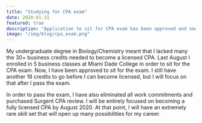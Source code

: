 ```yaml
---
title: "Studying for CPA exam"
date: 2020-01-31
featured: true
description: "Application to sit for CPA exam has been approved and now full speed ahead!"
image: "/img/blog/cpa_exam.png"
---
```


My undergraduate degree in Biology/Chemistry meant that I lacked many the 30+ business credits needed to become a licensed CPA. Last August I enrolled in 5 business classes at Miami Dade College in order to sit for the CPA exam. Now, I have been approved to sit for the exam. I still have another 18 credits to go before I can become licensed, but I will focus on that after I pass the exam.

In order to pass the exam, I have also eliminated all work commitments and purchased Surgent CPA review. I will be entirely focused on becoming a fully licensed CPA by August 2020. At that point, I will have an extremely rare skill set that will open up many possibilities for my career.
